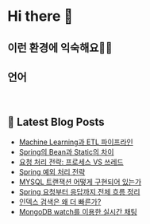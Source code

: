 # Hi there 👋

## 이런 환경에 익숙해요✍🏼

## 언어

<p>
  <img alt="" src= "https://img.shields.io/badge/JavaScript-F7DF1E?style=flat-square&logo=JavaScript&logoColor=white"/> 
  <img alt="" src= "https://img.shields.io/badge/TypeScript-black?logo=typescript&logoColor=blue"/>
</p>

## 📕 Latest Blog Posts

<ul><li><a href='https://mynspluto.tistory.com/13' target='_blank'>Machine Learning과 ETL 파이프라인</a></li><li><a href='https://mynspluto.tistory.com/12' target='_blank'>Spring의 Bean과 Static의 차이</a></li><li><a href='https://mynspluto.tistory.com/11' target='_blank'>요청 처리 전략: 프로세스 VS 쓰레드</a></li><li><a href='https://mynspluto.tistory.com/10' target='_blank'>Spring 예외 처리 전략</a></li><li><a href='https://mynspluto.tistory.com/9' target='_blank'>MYSQL 트랜잭션 어떻게 구현되어 있는가</a></li><li><a href='https://mynspluto.tistory.com/8' target='_blank'>Spring  요청부터 응답까지 전체 흐름 정리</a></li><li><a href='https://mynspluto.tistory.com/7' target='_blank'>인덱스 검색은 왜 더 빠른가?</a></li><li><a href='https://mynspluto.tistory.com/6' target='_blank'>MongoDB watch를 이용한 실시간 채팅</a></li></ul>